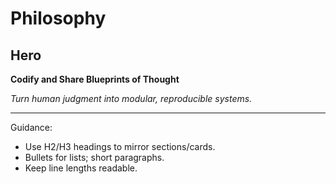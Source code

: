 # Philosophy

## Hero

**Codify and Share Blueprints of Thought**

*Turn human judgment into modular, reproducible systems.*

---

Guidance:
- Use H2/H3 headings to mirror sections/cards.
- Bullets for lists; short paragraphs.
- Keep line lengths readable.

